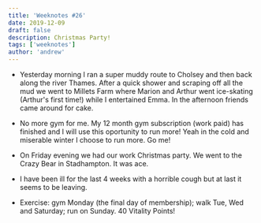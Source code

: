 ```yaml
---
title: 'Weeknotes #26'
date: 2019-12-09
draft: false
description: Christmas Party!
tags: ['weeknotes']
author: 'andrew'
---
```


-   Yesterday morning I ran a super muddy route to Cholsey and then back along the river Thames. After a quick shower and scraping off all the mud we went to Millets Farm where Marion and Arthur went ice-skating (Arthur's first time!) while I entertained Emma. In the afternoon friends came around for cake.

-   No more gym for me. My 12 month gym subscription (work paid) has finished and I will use this oportunity to run more! Yeah in the cold and miserable winter I choose to run more. Go me!

-   On Friday evening we had our work Christmas party. We went to the Crazy Bear in Stadhampton. It was ace.

-   I have been ill for the last 4 weeks with a horrible cough but at last it seems to be leaving.

-   Exercise: gym Monday (the final day of membership); walk Tue, Wed and Saturday; run on Sunday. 40 Vitality Points!
